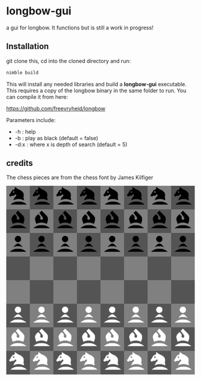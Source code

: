 # longbow-gui
a gui for longbow. It functions but is still a work in progress!

## Installation
git clone this, cd into the cloned directory and run:

```bash
nimble build
```

This will install any needed libraries and build a **longbow-gui** executable. This requires a copy of the longbow binary in the same folder to run. You can compile it from here:

https://github.com/freevryheid/longbow

Parameters include:
  * -h   : help
  * -b   : play as black (default = false)
  * -d:x : where x is depth of search (default = 5)

## credits
The chess pieces are from the chess font by James Kilfiger

![Image](longbow-gui.png)

